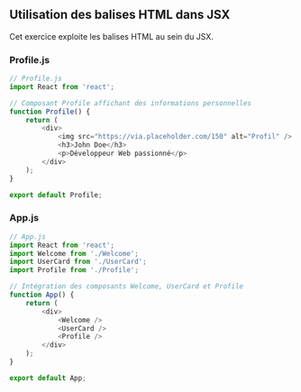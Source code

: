 ## Utilisation des balises HTML dans JSX

Cet exercice exploite les balises HTML au sein du JSX.

### Profile.js
```javascript
// Profile.js
import React from 'react';

// Composant Profile affichant des informations personnelles
function Profile() {
    return (
        <div>
            <img src="https://via.placeholder.com/150" alt="Profil" />
            <h3>John Doe</h3>
            <p>Développeur Web passionné</p>
        </div>
    );
}

export default Profile;
```

### App.js
```javascript
// App.js
import React from 'react';
import Welcome from './Welcome';
import UserCard from './UserCard';
import Profile from './Profile';

// Intégration des composants Welcome, UserCard et Profile
function App() {
    return (
        <div>
            <Welcome />
            <UserCard />
            <Profile />
        </div>
    );
}

export default App;
```